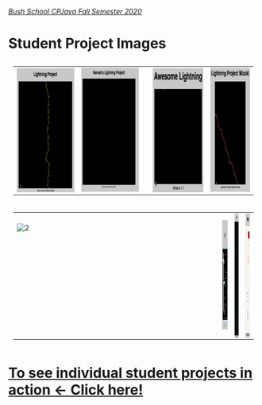[_Bush School CPJava Fall Semester 2020_](https://chandrunarayan.github.io/cpjava/)


# Student Project Images

<table style="padding:10px">
<tr>
    
 
  <td>
    <img src="./giftable/gus.gif" align="right" alt="2" width = 231px height = 250px>
  </td>

  <td>
    <img src="./giftable/hannah.gif" alt="3" width = 232px height = 250px>
  <td>

  <td> 
    <img src="./giftable/roman.gif" align="right" alt="2" width = 204px height = 250px>
  </td>

  <td>
    <img src="./giftable/mizuki.gif" alt="3" width = 161px height = 250px>
  </td>

<table style="padding:10px">
<tr>


  <td>
    <img src="./giftable/zubin.gif" align="right" alt="2" width = 400px height = 210px>
  </td>


  <td> 
    <img src="./giftable/chloe.gif"  alt="1" width = 400px height = 220px >
  </td>
  
  <td>
    <img src="./giftable/isaac.gif" align="right" alt="2" width = 321px height = 250px>
  </td>

  <td>
    <img src="./giftable/sally.gif" align="right" alt="2" width = 321px height = 250px>
  </td>

</tr>
</table>


# [To see individual student projects in action <- Click here!](student-githubs)